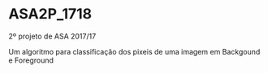 # ASA2P_1718

2º projeto de ASA 2017/17

Um algoritmo para classificação dos pixeis de uma imagem em Backgound e Foreground